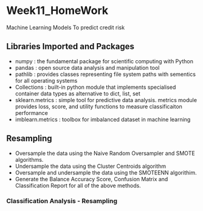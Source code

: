 # Week11_HomeWork
Machine Learning Models To predict credit risk

## Libraries Imported and Packages

- numpy : the fundamental package for scientific computing with Python
- pandas : open source data analysis and manipulation tool 
- pathlib : provides classes representing file system paths with sementics for all operating systems
- Collections : built-in python module that implements specialised container data types as alternative to dict, list, set 
- sklearn.metrics : simple tool for predictive data analysis. metrics module provides loss, score, and utility functions to measure classificaiton performance
- imblearn.metrics : toolbox for imbalanced dataset in machine learning

## Resampling

- Oversample the data using the Naive Random Oversampler and SMOTE algorithms.
- Undersample the data using the Cluster Centroids algorithm
- Oversample and undersample the data using the SMOTEENN algorithim.
- Generate the Balance Accuracy Score, Confusion Matrix and Classification Report for all of the above methods.

### Classification Analysis - Resampling

